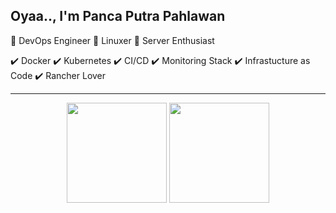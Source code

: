 ## Oyaa.., I'm Panca Putra Pahlawan

 :fox_face:  DevOps Engineer
 :penguin: Linuxer 
 :bear: Server Enthusiast
 
 
 :heavy_check_mark: Docker
 :heavy_check_mark: Kubernetes
 :heavy_check_mark: CI/CD
 :heavy_check_mark: Monitoring Stack
 :heavy_check_mark: Infrastucture as Code
 :heavy_check_mark: Rancher Lover


---
<p align= "center">
  <img height= "160" src="https://github-readme-stats.vercel.app/api?username=EPX-PANCA&theme=default&show_icons=true&include_all_commits=true" />
  <img height= "160" src="https://github-readme-stats.vercel.app/api/top-langs/?username=EPX-PANCA&theme=default&layout=compact" />
</p>
